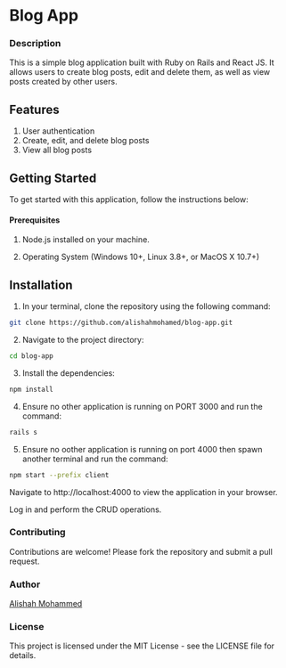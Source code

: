 # Blog App

### Description

This is a simple blog application built with Ruby on Rails and React JS.
It allows users to create blog posts, edit and delete them, as well as view posts created by other users.

## Features

1. User authentication
2. Create, edit, and delete blog posts
3. View all blog posts

## Getting Started

To get started with this application, follow the instructions below:

#### Prerequisites

1. Node.js installed on your machine.

2. Operating System (Windows 10+, Linux 3.8+, or MacOS X 10.7+)

## Installation

1. In your terminal, clone the repository using the following command:

```bash
git clone https://github.com/alishahmohamed/blog-app.git
```

2. Navigate to the project directory:

```bash
cd blog-app
```

3. Install the dependencies:

```bash
npm install
```

4. Ensure no other application is running on PORT 3000 and run the command:

```bash
rails s
```

5. Ensure no oother application is running on port 4000 then spawn another terminal and run the command:

```bash
npm start --prefix client
```

Navigate to http://localhost:4000 to view the application in your browser.

Log in and perform the CRUD operations.

### Contributing

Contributions are welcome! Please fork the repository and submit a pull request.

### Author

[Alishah Mohammed](https://github.com/alishahmohamed)

### License

This project is licensed under the MIT License - see the LICENSE file for details.
